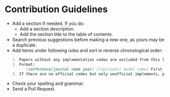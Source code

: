 # Contribution Guidelines

* Add a section if needed. If you do:
    * Add a section description.
    * Add the section title to the table of contents.
* Search previous suggestions before making a new one, as yours may be a duplicate.
* Add items under following rules and sort in reverse chronological order: 
    ```markdown
    1. Papers without any implementation codes are excluded from this list. 
    2. Format: 
        - [conference/journal name year] [(optional) model name] First Author et al. ["title"]() [[code]]() 
    3. If there are no official codes but only unofficial implements, please note items by "😢 No official codes are available.". 
    ```
* Check your spelling and grammar.
* Send a Pull Request.